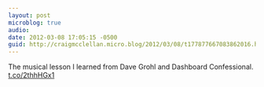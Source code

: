 ```yaml
---
layout: post
microblog: true
audio: 
date: 2012-03-08 17:05:15 -0500
guid: http://craigmcclellan.micro.blog/2012/03/08/t177877667083862016.html
---
```

The musical lesson I learned from Dave Grohl and Dashboard Confessional. 
[t.co/2thhHGx1](http://t.co/2thhHGx1)
